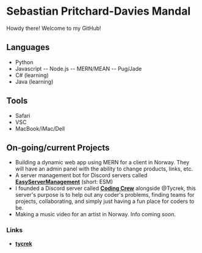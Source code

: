 # Sebastian Pritchard-Davies Mandal
Howdy there! Welcome to my GitHub!

## Languages
- Python
- Javascript
-- Node.js
-- MERN/MEAN
-- Pug/Jade
- C# (learning)
- Java (learning)

## Tools
- Safari
- VSC
- MacBook/iMac/Dell

## On-going/current Projects
- Building a dynamic web app using MERN for a client in Norway. They will have an admin panel with the ability to change products, links, etc.
- A server management bot for Discord servers called **[EasyServerManagement](https://github.com/sebastianmandal/EasyServerManagement)** (short: ESM)
- I founded a Discord server called **[Coding Crew](https://discord.gg/6Y93Gwd)** alongside @Tycrek, this server's purpose is to help out any coder's problems, finding teams for projects, collaborating, and simply just having a fun place for coders to be.
- Making a music video for an artist in Norway. Info coming soon.

### Links
- **[tycrek](https://github.com/tycrek)**
